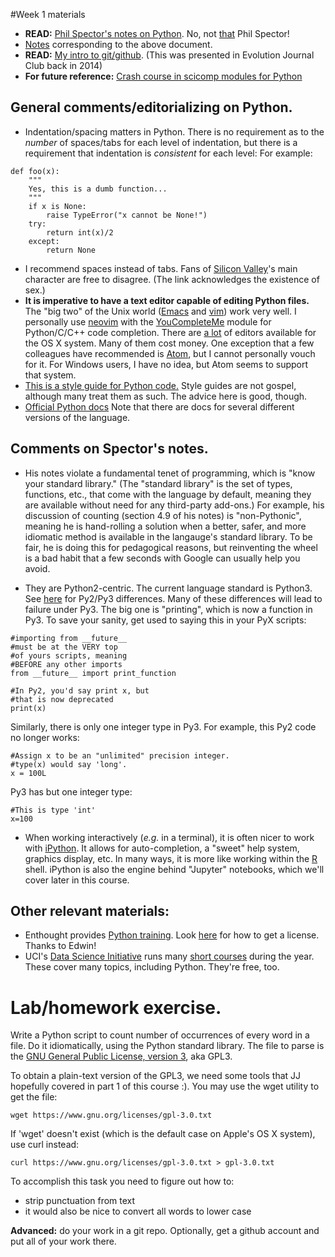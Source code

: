 #Week 1 materials

* __READ:__ [Phil Spector's notes on Python](https://www.stat.berkeley.edu/~spector/python).  No, not
  [that](https://en.wikipedia.org/wiki/Phil_Spector) Phil Spector!
* [Notes](https://www.stat.berkeley.edu/~spector/pythonslides.pdf) corresponding to the above document.
* __READ:__ [My intro to git/github](https://github.com/ThorntonLab/intro2github).  (This was presented in Evolution Journal Club back in 2014)
* __For future reference:__ [Crash course in scicomp modules for Python](https://anonimops.de/PythonCrash/PythonNumpy.pdf) 

## General comments/editorializing on Python.

* Indentation/spacing matters in Python.  There is no requirement as to the _number_ of spaces/tabs for each level of
  indentation, but there is a requirement that indentation is _consistent_ for each level:  For example:
  
~~~{.python}
def foo(x):
    """
    Yes, this is a dumb function...
    """
    if x is None:
        raise TypeError("x cannot be None!")
    try:
        return int(x)/2
    except:
        return None
~~~
  
* I recommend spaces instead of tabs. Fans of [Silicon Valley](https://www.youtube.com/watch?v=SsoOG6ZeyUI)'s main
  character are free to disagree. (The link acknowledges the existence of sex.)
* __It is imperative to have a text editor capable of editing Python files.__  The "big two" of the Unix world
  ([Emacs](http://www.gnu.org/software/emacs)
  and [vim](http://www.vim.org)) work very well.  I personally use [neovim](https://neovim.io/) with the
  [YouCompleteMe](https://valloric.github.io/YouCompleteMe/)
  module for Python/C/C++ code completion.  There are [a
  lot](https://www.elegantthemes.com/blog/resources/the-11-best-code-editors-available-in-2015) of editors available for the OS X system.  Many of them
  cost money.  One exception that a few colleagues have recommended is [Atom](https://atom.io/), but I cannot personally
  vouch for it.  For Windows users, I have no idea, but Atom seems to support that system.
* [This is a style guide for Python code.](https://www.python.org/dev/peps/pep-0008/)  Style guides are not gospel,
  although many treat them as such.  The advice here is good, though.
* [Official Python docs](http://docs.python.org)  Note that there are docs for several different versions of the
  language.  

## Comments on Spector's notes.

* His notes violate a fundamental tenet of programming, which is "know your standard library." (The "standard library"
  is the set of types, functions, etc., that come with the language by default, meaning they are available without need
  for any third-party add-ons.) For example, his
  discussion of counting (section 4.9 of his notes) is "non-Pythonic", meaning he is hand-rolling a solution when a
  better, safer, and more idiomatic method is available in the langauge's standard library.  To be fair, he is doing
  this for pedagogical reasons, but reinventing the wheel is a bad habit that a few seconds with Google can usually help
  you avoid.

* They are Python2-centric.  The current language standard is Python3.  See
  [here](http://python3porting.com/differences.html) for Py2/Py3 differences. Many of these differences will lead to
  failure under Py3.  The big one is "printing", which is now a function in Py3. To save your sanity, get used to saying
  this in your PyX scripts:

~~~{.python}
#importing from __future__ 
#must be at the VERY top
#of yours scripts, meaning
#BEFORE any other imports
from __future__ import print_function

#In Py2, you'd say print x, but
#that is now deprecated
print(x)
~~~

Similarly, there is only one integer type in Py3.  For example, this Py2 code no longer works:

~~~{.python}
#Assign x to be an "unlimited" precision integer.
#type(x) would say 'long'.
x = 100L
~~~

Py3 has but one integer type:

~~~{.python}
#This is type 'int'
x=100
~~~

* When working interactively (_e.g._ in a terminal), it is often nicer to work with [iPython](https://ipython.org/).  It
  allows for auto-completion, a "sweet" help system, graphics display, etc.  In many ways, it is more like working
  within the [R](http://www.r-project.org) shell. iPython is also the engine behind "Jupyter" notebooks, which we'll
  cover later in this course.

## Other relevant materials:

* Enthought provides [Python training](https://training.enthought.com/A). Look [here](https://store.enthought.com/licenses/academic/) for how to get a license.  Thanks to Edwin!
* UCI's [Data Science Initiative](http://datascience.uci.edu/) runs many [short courses](http://datascience.uci.edu/education/short-courses/) during the year.  These cover many topics, including Python.  They're free, too.

# Lab/homework exercise.

Write a Python script to count number of occurrences of every word in a file.  Do it idiomatically, using the Python standard library.  The file
  to parse is the [GNU General Public License, version 3](https://www.gnu.org/licenses/gpl-3.0.en.html), aka GPL3.

To obtain a plain-text version of the GPL3, we need some tools that JJ hopefully covered in part 1 of this course :).
  You may use the wget utility to get the file:

~~~{.sh}
wget https://www.gnu.org/licenses/gpl-3.0.txt
~~~

If 'wget' doesn't exist (which is the default case on Apple's OS X system), use curl instead: 

~~~{.sh}
curl https://www.gnu.org/licenses/gpl-3.0.txt > gpl-3.0.txt 
~~~

To accomplish this task you need to figure out how to:

* strip punctuation from text
* it would also be nice to convert all words to lower case

__Advanced:__ do your work in a git repo.  Optionally, get a github account and put all of your work there.


